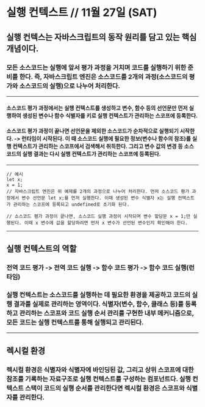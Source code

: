 # 실행 컨텍스트 // 11월 27일 (SAT)

## 실행 컨텍스는 자바스크립트의 동작 원리를 담고 있는 핵심 개념이다.

### 모든 소스코드는 실행에 앞서 평가 과정을 거치며 코드를 실행하기 위한 준비를 한다. 즉, 자바스크립트 엔진은 소스코드를 2개의 과정(소스코드의 평가와 소스코드의 실행)으로 나누어 처리한다.

---

#### 소스코드 평가 과정에서는 실행 컨텍스트를 생성하고 변수, 함수 등의 선언문만 먼저 실행하여 생성된 변수나 함수 식별자를 키로 실행 컨텍스트가 관리하는 스코프에 등록한다.

#### 소스코드 평가 과정이 끝나면 선언문을 제외한 소스코드가 순차적으로 실행되기 시작한다. -> 런타임이 시작된다. 이 때 소스코드 실행에 필요한 정보(변수나 함수의 참조)를 실행 컨텍스트가 관리하는 스코프에서 검색해서 취득한다. 그리고 변수 값의 변경 등 소스코드의 실행 결과는 다시 실행 컨텍스트가 관리하는 스코프에 등록된다.

---

```
// 예시
let x;
x = 1;
// 자바스크립트 엔진은 위 예제를 2개의 과정으로 나누어 처리한다. 먼저 소스코드 평가 과정에서 변수 선언문 let x;를 먼저 실행한다. 이때 생성된 변수 식별자 x는 실행 컨텍스트가 관리하는 스코프에 등록되고 undefined로 초기화 된다.

// 소스코드 평가 과정이 끝나면, 소스코드 실행 과정이 시작되며 변수 할당문 x = 1;만 실행된다. 이때 x 변수에 값을 할당하려면 먼저 x 변수가 선언된 변수인지 확인해야 한다.
```

---

## 실행 컨텍스트의 역할

### 전역 코드 평가 -> 전역 코드 실행 -> 함수 코드 평가 -> 함수 코드 실행(런타임)

### 실행 컨텍스트는 소스코드를 실행하는 데 필요한 환경을 제공하고 코드의 실행 결과를 실제로 관리하는 영역이다. 식별자(변수, 함수, 클래스 등)를 등록하고 관리하는 스코프와 코드 실행 순서 관리를 구현한 내부 메커니즘으로, 모든 코드는 실행 컨텍스트를 통해 실행되고 관리된다.

---

## 렉시컬 환경

### 렉시컬 환경은 식별자와 식별자에 바인딩된 값, 그리고 상위 스코프에 대한 참조를 기록하는 자료구조로 실행 컨텍스트를 구성하는 컴포넌트다. 실행 컨텍스트 스택이 코드의 실행 순서를 관리한다면 렉시컬 환경은 스코프와 식별자를 관리한다.
